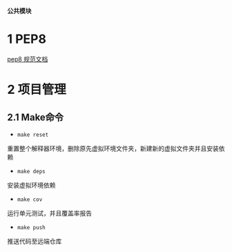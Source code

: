 **公共模块**

# 1 PEP8
[pep8 规范文档](./pep8)

# 2 项目管理

## 2.1 Make命令

- `make reset`

重置整个解释器环境，删除原先虚拟环境文件夹，新建新的虚拟文件夹并且安装依赖

- `make deps`

安装虚拟环境依赖

- `make cov`

运行单元测试，并且覆盖率报告

- `make push`

推送代码至远端仓库
